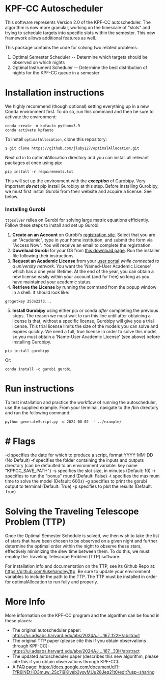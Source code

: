 # KPF-CC Autoscheduler
This software represents Version 2.0 of the KPF-CC autoscheduler. The algorithm is now more granular, working on the timescale of "slots" and trying to schedule targets into specific slots within the semester. This new framework allows additional features as well.

This package contains the code for solving two related problems:
1. Optimal Semester Scheduler -- Determine which targets should be observed on which nights
2. Optimal Instrument Scheduler -- Determine the best distribution of nights for the KPF-CC queue in a semester

# Installation instructions

We highly recommend (though optional) setting everything up in a new Conda environment first. To do so, run this command and then be sure to activate the environment:
```
conda create -n kpfauto python=3.9
conda activate kpfauto
```

To install `optimalAllocation`, clone this repository:
```
$ git clone https://github.com/jluby127/optimalAllocation.git
```
Next cd in to optimalAllocation directory and you can install all relevant packages at once using pip:
```
pip install -r requirements.txt
```
This will set up the environment with the _**exception**_ of Gurobipy. Very important _**do not**_ pip install Gurobipy at this step. Before installing Gurobipy, we must first install Gurobi from their website and acquire a license. See below.


### Installing Gurobi
`ttpsolver` relies on Gurobi for solving large matrix equations efficiently. Follow these steps to install and set up Gurobi:

1. **Create an an Account** on Gurobi's [registration site](https://portal.gurobi.com/iam/register/). Select that you are an "Academic", type in your home institution, and submit the form via "Access Now". You will receive an email to complete the registration.
2. **Download Gurobi** for your OS from [this download page](https://www.gurobi.com/downloads/gurobi-software/). Run the installer file following their instructions.
3. **Request an Academic License** from your [user portal](https://portal.gurobi.com/iam/licenses/request/) *while connected to a university network*. You want the 'Named-User Academic License' which has a one year lifetime. At the end of the year, you can obtain a new license easily within your account (and for free) so long as you have maintained your academic status.
4. **Retrieve the License** by running the command from the popup window in a shell. It should look like:
```
grbgetkey 253e22f3...
```
5. **Install Gurobipy** using either pip or conda *after* completing the previous steps. The reason we must wait to run this line until after obtaining a license is that, without a specific license, Gurobipy will give you a trial license. This trial license limits the size of the models you can solve and expires quickly. We need a full, true license in order to solve this model, so you must obtain a 'Name-User Academic License' (see above) before installing Gurobipy.
```
pip install gurobipy
```
Or:
```
conda install -c gurobi gurobi
```

# Run instructions

To test installation and practice the workflow of running the autoscheduler, use the supplied example. From your terminal, navigate to the /bin directory and run the following command:
```
python generateScript.py -d 2024-08-02 -f ../example/
```

# # Flags
-d specifies the date for which to produce a script, format YYYY-MM-DD (No Default)
-f specifies the folder containing the inputs and outputs directory (can be defaulted to an environment variable: key name "KPFCC_SAVE_PATH")
-s specifies the slot size, in minutes (Default: 10)
-r specifies to run the "bonus" round (Default: False)
-t specifies the maximum time to solve the model (Default: 600s)
-g specifies to print the gorubi output to terminal (Default: True)
-p specifies to plot the results (Default: True)

# Solving the Traveling Telescope Problem (TTP)
Once the Optimal Semester Schedule is solved, we then wish to take the list of stars that have been chosen to be observed on a given night and further determine the optimal order within the night to observe these stars, effectively minimizing the slew time between them. To do this, we must employ the Traveling Telescope Problem (TTP) software.

For installation info and documentation on the TTP, see its Github Repo at: https://github.com/lukehandley/ttp. Be sure to update your environment variables to include the path to the TTP. The TTP must be installed in order for optimalAllocation to run fully and properly.

# More Info
More information on the KPF-CC program and the algorithm can be found in these places:
- The original autoscheduler paper: https://ui.adsabs.harvard.edu/abs/2024AJ....167..122H/abstract
- The original TTP paper (please cite this if you obtain observations through KPF-CC):  https://ui.adsabs.harvard.edu/abs/2024AJ....167...33H/abstract
- The updated autoscheduler paper (describes this new algorithm, please cite this if you obtain observations through KPF-CC):
- A FAQ page: https://docs.google.com/document/d/1-TfR6lNEtHO3muw_2Sc7l9Klveb3yovMUu28Jeq21t0/edit?usp=sharing
